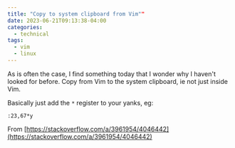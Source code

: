 ```yaml
---
title: "Copy to system clipboard from Vim""
date: 2023-06-21T09:13:38-04:00
categories:
  - technical
tags:
  - vim
  - linux
---
```

As is often the case, I find something today that I wonder why I haven't looked for before. Copy from Vim to the system clipboard, ie not just inside Vim.

Basically just add the `*` register to your yanks, eg:
```
:23,67*y
```
From [https://stackoverflow.com/a/3961954/4046442](https://stackoverflow.com/a/3961954/4046442)

